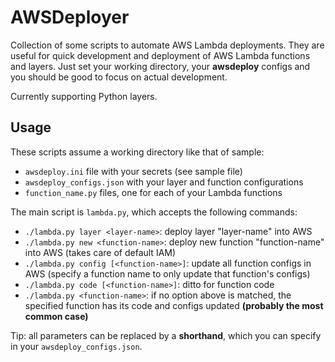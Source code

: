 # AWSDeployer

Collection of some scripts to automate AWS Lambda deployments. They are useful for quick development and deployment of AWS Lambda functions and layers. Just set your working directory, your __awsdeploy__ configs and you should be good to focus on actual development.

Currently supporting Python layers.


## Usage
These scripts assume a working directory like that of sample: 
* `awsdeploy.ini` file with your secrets (see sample file)
* `awsdeploy_configs.json` with your layer and function configurations
* `function_name.py` files, one for each of your Lambda functions

The main script is `lambda.py`, which accepts the following commands:
* `./lambda.py layer <layer-name>`: deploy layer "layer-name" into AWS
* `./lambda.py new <function-name>`: deploy new function "function-name" into AWS (takes care of default IAM)
* `./lambda.py config [<function-name>]`: update all function configs in AWS (specify a function name to only update that function's configs)
* `./lambda.py code [<function-name>]`: ditto for function code
* `./lambda.py <function-name>`: if no option above is matched, the specified function has its code and configs updated **(probably the most common case)**

Tip: all <function-name> parameters can be replaced by a __shorthand__, which you can specify in your `awsdeploy_configs.json`.
